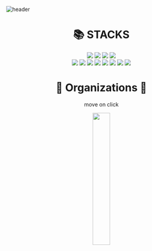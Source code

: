 ![header](https://user-images.githubusercontent.com/105937460/185798668-e302c5fc-43f0-431d-8f9f-7cb60d044ba5.png)

<div align=center><h1>📚 STACKS</h1></div>
<div align=center>
  <img src="https://img.shields.io/badge/html5-E34F26?style=for-the-badge&logo=html5&logoColor=white">
  <img src="https://img.shields.io/badge/css-1572B6?style=for-the-badge&logo=css3&logoColor=white">
  <img src="https://img.shields.io/badge/javascript-F7DF1E?style=for-the-badge&logo=javascript&logoColor=black">
  <img src="https://img.shields.io/badge/react-61DAFB?style=for-the-badge&logo=react&logoColor=black">
  <br/>
  
  <img src="https://img.shields.io/badge/node.js-339933?style=for-the-badge&logo=Node.js&logoColor=white">
  <img src="https://img.shields.io/badge/express-000000?style=for-the-badge&logo=express&logoColor=white">
  <img src="https://img.shields.io/badge/Java-007396?style=for-the-badge&logo=Java&logoColor=white">
  <img src="https://img.shields.io/badge/springboot-6DB33F?style=for-the-badge&logo=springboot&logoColor=white">
  <img src="https://img.shields.io/badge/mysql-4479A1?style=for-the-badge&logo=mysql&logoColor=white">
  <img src="https://img.shields.io/badge/postgresql-4169E1?style=for-the-badge&logo=postgresql&logoColor=white">

   <img src="https://img.shields.io/badge/cpp-00599C?style=for-the-badge&logo=cplusplus&logoColor=white">
   <img src="https://img.shields.io/badge/python-3776AB?style=for-the-badge&logo=python&logoColor=white">

</div>

<div align=center>
  <h1>🤜 Organizations 🤛</h1>
  <p>move on click</p>  
</div>
<div align=center>
  <a href="https://github.com/SPOT-FrontTEAM">
   <img src="https://user-images.githubusercontent.com/105937460/185798703-d28456b4-6fab-4d1c-977e-4a84e0da74b6.png" width="30%"/>  
  </a>
</div>
